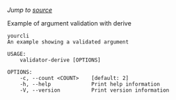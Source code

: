 *Jump to [source](validator-derive.rs)*

Example of argument validation with derive

```console
yourcli
An example showing a validated argument

USAGE:
    validator-derive [OPTIONS]

OPTIONS:
    -c, --count <COUNT>    [default: 2]
    -h, --help             Print help information
    -V, --version          Print version information
```
